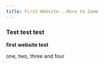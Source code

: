 ```yaml
---
title: First Website...More to Come
---
```


### Test test test

**first website test**

one, two, three and four
